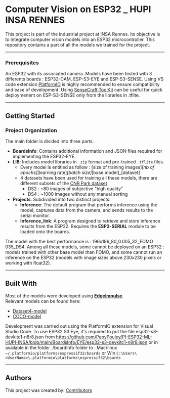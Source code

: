 # Computer Vision on ESP32 _ HUPI INSA RENNES

This project is part of the industrial project at INSA Rennes. Its objective is to integrate computer vision models into an ESP32 microcontroller.
This repository contains a part of all the models we trained for the project.

---

### Prerequisites

An ESP32 with its associated camera. Models have been tested with 3 differents boards : ESP32-CAM, ESP-S3-EYE and ESP-S3-SENSE.
Using VS code extension [PlatformIO](https://platformio.org/) is highly recommended to ensure compatibility and ease of development.
Using [SenseCraft ToolKit](https://seeed-studio.github.io/SenseCraft-Web-Toolkit/#/setup/process) can be useful for quick deploymenent on ESP-S3-SENSE only from the libraries in .tflite.

---

## Getting Started

### Project Organization  
The main folder is divided into three parts:  
- **BoardsInfo**: Contains additional information and JSON files required for implementing the ESP32-EYE.  
- **LIB**: Includes model libraries in `.zip` format and pre-trained `.tflite` files.
   - Every model is entitled as follow : [size of training images]_[nb of epochs]_[learning rate]_[batch size]_[base model]_[dataset]
   - 4 datasets have been used for training all these models, there are different subsets of the [CNR Park dataset](http://cnrpark.it/)
     - DS2 : ~80 images of subjective "high quality"
     - DS4 : ~1000 images without any manual sorting
- **Projects**: Subdivided into two distinct projects:  
   - **Inference**: The default program that performs inference using the model, captures data from the camera, and sends results to the serial monitor.  
   - **Inference_link**: A program designed to retrieve and store inference results from the ESP32. Requires the **ESP3-SERIAL** module to be loaded onto the boards.  

The model with the best performance is : 196x196_80_0.005_32_FOMO 035_DS4. 
Among all these models, some cannot be deployed on an ESP32 : models trained with other base model than FOMO, and some cannot run an inference on the ESP32 (models with image sizes above 230x230 pixels or working with float32).

---

## Built With

Most of the models were developed using **[EdgeImpulse](https://studio.edgeimpulse.com/)**.  
Relevant models can be found here:  
- [Dataset4-model](https://studio.edgeimpulse.com/public/553109/live)  
- [COCO-model](https://studio.edgeimpulse.com/public/575392/live)  

Development was carried out using the PlatformIO extension for Visual Studio Code. To use ESP32 S3 Eye, it's required to put the file esp32-s3-devkitc1-n8r8.json from https://github.com/PapyPouley/PI-ESP32-ML-HUPI-INSA/blob/main/BoardsInfo/EYE/esp32-s3-devkitc1-n8r8.json or in available in the folder ./boardInfo folder to : Mac/linux `~/.platformio/platforms/espressif32/boards` or Win `C:\Users\<UserName>\.platformio\platforms\espressif32\boards`

---

## Authors  

This project was created by: [Contributors](https://github.com/PapyPouley/PI-ESP32-ML-HUPI-INSA/contributors)  
